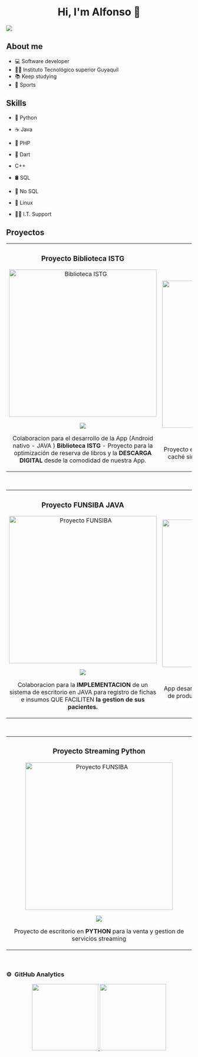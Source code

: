 <div align="center">
<h1 align="center">Hi, I'm <a>Alfonso</a> 👋</h1>
</div>
<img src="https://onlyflutter.com/wp-content/uploads/2024/05/android_banner_onlyflutter.png">

 ## About me
- 💻   Software developer
- 🧑‍🎓 Instituto Tecnológico superior Guyaquil
- 📚   Keep studying
- 🦾   Sports

## Skills

- 🐍 Python
- ☕ Java
- 🐘 PHP
- 💠 Dart
- C++
- 🛢️ SQL
- 🍃 No SQL

- 🐧 Linux
- 👨‍🔧 I.T. Support

## Proyectos
<table>
<tr>
<td width="50%">
<h3 align="center">Proyecto Biblioteca ISTG</h3>
<div align="center">
<a href="https://github.com/adrouet88/Biblioteca_ISTG.git" target="_blank"><img src="https://encrypted-tbn0.gstatic.com/images?q=tbn:ANd9GcS_gKKlzBFSgVNEXPfs9wy0xlAvygwpsI_FmA&s" width="400" alt="Biblioteca ISTG"></a>
<p>
<a href="https://github.com/adrouet88/Biblioteca_ISTG.git" target="_blank">
<img src="https://img.shields.io/badge/CÓDIGO-ff9?style=for-the-badge&logo=github&logoColor=black">
</a>
</p>
 
<p>Colaboracion para el desarrollo de la App (Android nativo - JAVA ) <strong>Biblioteca ISTG</strong> - Proyecto para la optimización de reserva de libros y la <strong>DESCARGA DIGITAL</strong> desde la comodidad de nuestra App. <a href="https://play.google.com/store/apps/details?id=istg.edu.ec.appbooks" target="_blank"> </a></p>
</div>
</td>


<td width="50%">
               <br>
<h3 align="center">Proyecto PWA</h3>
<div align="center">                                       
<a href="https://github.com/adrouet88/Proyecto_PWA.git" target="_blank"><img src="https://www.muycomputerpro.com/wp-content/uploads/2019/09/pwa.jpeg" width="400" alt="PWA"></a>
<br>
<p>
<a href="https://github.com/adrouet88/Proyecto_PWA.git" target="_blank">
<img src="https://img.shields.io/badge/C%C3%93DIGO-80ffaa?style=for-the-badge&logo=github&logoColor=black">
</a>
</p>
</p>Proyecto en <strong>PHP</strong> aplicando las técnicas y usos de la caché simulando la venta de servicios streaming.</p>
</div>                                                             
</table>                                                                                 
</div>
<br>


<table>
<tr>
<td width="50%">
<h3 align="center">Proyecto FUNSIBA JAVA</h3>
<div align="center">
<a href="https://github.com/adrouet88/Proyecto_FUNSIBA.git" target="_blank"><img src="https://encrypted-tbn0.gstatic.com/images?q=tbn:ANd9GcQAQDhWfvaHVaKtA5oQo1U1wHkpTAjrirE7sA&s" width="400" alt="Proyecto FUNSIBA"></a>
<p>
<a href="https://github.com/adrouet88/Proyecto_FUNSIBA.git" target="_blank">
<img src="https://img.shields.io/badge/CÓDIGO-ff9?style=for-the-badge&logo=github&logoColor=black">
</a>
</p>
<p>Colaboracion para la <strong>IMPLEMENTACION</strong> de un sistema de escritorio en JAVA para registro de fichas e insumos</strong> QUE FACILITEN <strong> la gestion de sus pacientes.</p>
</div>
                                                                                      
</td>


<td width="50%">
<h3 align="center">Proyecto App Tienda</h3>
<div align="center">
<a href="https://github.com/adrouet88/Proyecto_tienda_flutter.git" target="_blank"><img src="https://www.4webs.es/blog/wp-content/uploads/2016/12/app-ecommerce-prestashop.png" width="400" alt="App Tienda"></a>
<p>
<a href="https://github.com/adrouet88/Proyecto_tienda_flutter.git" target="_blank">
<img src="https://img.shields.io/badge/C%C3%93DIGO-cfaae0?style=for-the-badge&logo=github&logoColor=black">
</a>
</p>
<p>App desarrollada en <strong>FLUTTER - DART</strong> para la venta de productos varios, utilizando a FIREBASE como recurso principal.</p>
</div>
                                                                                      
</td>  
</table>                                                                                 
</div>


<br>


<table>
<tr>
<td width="50%">
<h3 align="center">Proyecto Streaming Python</h3>
<div align="center">
<a href="https://github.com/adrouet88/Proyecto_Streaming_PY.git" target="_blank"><img src="https://i.blogs.es/b8aef2/plataformas/1366_2000.jpeg" width="400" alt="Proyecto FUNSIBA"></a>
<p>
<a href="https://github.com/adrouet88/Proyecto_Streaming_PY.git" target="_blank">
<img src="https://img.shields.io/badge/CÓDIGO-ff9?style=for-the-badge&logo=github&logoColor=black">
</a>
</p>
<p>Proyecto de escritorio en <strong>PYTHON</strong> para la venta y gestion de servicios streaming</p>
</div>
                                                                                      
</td>
</table> 


<br>


### ⚙️ &nbsp;GitHub Analytics

<p align="center">
<a href="https://github.com/adrouet88">
  <img height="180em" src="https://github-readme-stats-eight-theta.vercel.app/api?username=adrouet88&show_icons=true&theme=algolia&include_all_commits=true&count_private=true"/>
  <img height="180em" src="https://github-readme-stats-eight-theta.vercel.app/api/top-langs/?username=adrouet88&layout=compact&langs_count=8&theme=algolia"/>
</a>
</p>
